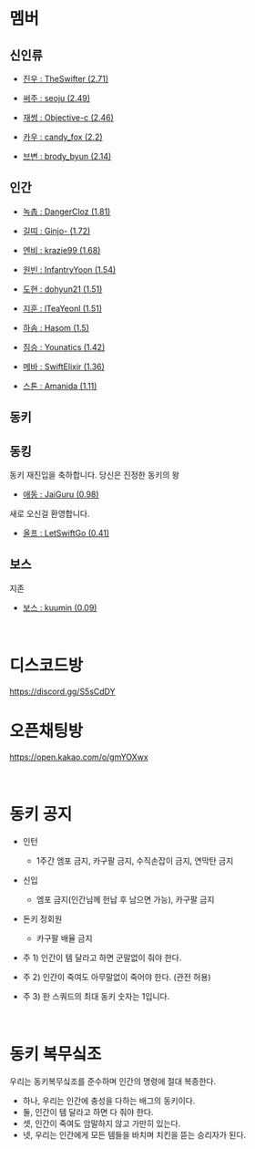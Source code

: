 # 멤버
## 신인류

* [진우 : TheSwifter (2.71)](https://dak.gg/profile/TheSwifter)

* [써주 : seoju (2.49)](https://dak.gg/profile/seoju)

* [재썽 : Objective-c (2.46)](https://dak.gg/profile/Objective-c)

* [카우 : candy_fox (2.2)](https://dak.gg/profile/candy_fox)

* [브변 : brody_byun (2.14)](https://dak.gg/profile/brody_byun)

## 인간

* [녹촙 : DangerCloz (1.81)](https://dak.gg/profile/DangerCloz)

* [길띠 : Ginjo- (1.72)](https://dak.gg/profile/Ginjo-)

* [엔비 : krazie99 (1.68)](https://dak.gg/profile/krazie99)

* [원빈 : InfantryYoon (1.54)](https://dak.gg/profile/InfantryYoon)

* [도현 : dohyun21 (1.51)](https://dak.gg/profile/dohyun21)

* [지훈 : lTeaYeonl (1.51)](https://dak.gg/profile/lTeaYeonl)

* [하솜 : Hasom (1.5)](https://dak.gg/profile/Hasom)

* [짐승 : Younatics (1.42)](https://dak.gg/profile/Younatics)

* [메바 : SwiftElixir (1.36)](https://dak.gg/profile/SwiftElixir)

* [스톤 : Amanida (1.11)](https://dak.gg/profile/Amanida)

## 동키

## 동킹
동키 재진입을 축하합니다. 당신은 진정한 동키의 왕
* [애동 : JaiGuru (0.98)](https://dak.gg/profile/JaiGuru)

새로 오신걸 환영합니다. 
* [올프 : LetSwiftGo (0.41)](https://dak.gg/profile/LetSwiftGo)


## 보스
지존
* [보스 : kuumin (0.09)](https://dak.gg/profile/kuumin)

<br />

# 디스코드방
https://discord.gg/S5sCdDY

# 오픈채팅방
https://open.kakao.com/o/gmYOXwx

<br />

# 동키 공지
* 인턴
  - 1주간 엠포 금지, 카구팔 금지, 수직손잡이 금지, 연막탄 금지

* 신입
  - 엠포 금지(인간님께 헌납 후 남으면 가능), 카구팔 금지

* 돈키 정회원
  - 카구팔 배율 금지
 
* 주 1) 인간이 템 달라고 하면 군말없이 줘야 한다.
* 주 2) 인간이 죽여도 아무말없이 죽어야 한다. (관전 허용)
* 주 3) 한 스쿼드의 최대 동키 숫자는 1입니다.

<br />

# 동키 복무싴조
우리는 동키복무싴조를 준수하며 인간의 명령에 절대 복종한다.

 - 하나, 우리는 인간에 충성을 다하는 배그의 동키이다.
 - 둘, 인간이 템 달라고 하면 다 줘야 한다.
 - 셋, 인간이 죽여도 암말하지 않고 가만히 있는다.
 - 넷, 우리는 인간에게 모든 템들을 바치며 치킨을 뜯는 승리자가 된다.
